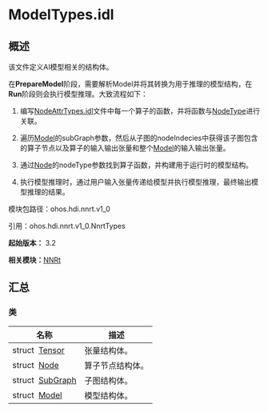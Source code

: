 # ModelTypes.idl


## 概述

该文件定义AI模型相关的结构体。

在**PrepareModel**阶段，需要解析Model并将其转换为用于推理的模型结构，在**Run**阶段则会执行模型推理。大致流程如下：

1. 编写[NodeAttrTypes.idl](_node_attr_types_8idl_v10.md)文件中每一个算子的函数，并将函数与[NodeType](_n_n_rt_v10.md#nodetype)进行关联。

2. 遍历[Model](_model_v10.md)的subGraph参数，然后从子图的nodeIndecies中获得该子图包含的算子节点以及算子的输入输出张量和整个[Model](_model_v10.md)的输入输出张量。

3. 通过[Node](_node_v10.md)的nodeType参数找到算子函数，并构建用于运行时的模型结构。

4. 执行模型推理时，通过用户输入张量传递给模型并执行模型推理，最终输出模型推理的结果。

模块包路径：ohos.hdi.nnrt.v1_0

引用：ohos.hdi.nnrt.v1_0.NnrtTypes

**起始版本：** 3.2

**相关模块：**[NNRt](_n_n_rt_v10.md)


## 汇总


### 类

| 名称 | 描述 | 
| -------- | -------- |
| struct&nbsp;&nbsp;[Tensor](_tensor_v10.md) | 张量结构体。  | 
| struct&nbsp;&nbsp;[Node](_node_v10.md) | 算子节点结构体。  | 
| struct&nbsp;&nbsp;[SubGraph](_sub_graph_v10.md) | 子图结构体。  | 
| struct&nbsp;&nbsp;[Model](_model_v10.md) | 模型结构体。  | 
